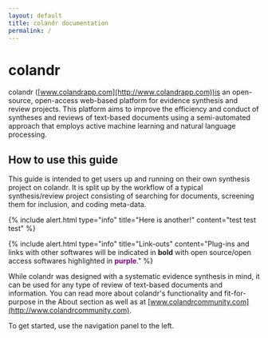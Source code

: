 ```yaml
---
layout: default
title: colandr documentation
permalink: /
---
```


# colandr

colandr ([www.colandrapp.com](http://www.colandrapp.com))is an open-source, open-access web-based platform for evidence synthesis and review projects. This platform aims to improve the efficiency and conduct of syntheses and reviews of text-based documents using a semi-automated approach that employs active machine learning and natural language processing. 

## How to use this guide

This guide is intended to get users up and running on their own synthesis project on colandr. It is split up by the workflow of a typical synthesis/review project consisting of searching for documents, screening them for inclusion, and coding meta-data.

{% include alert.html type="info" title="Here is another!" content="test test test" %}

{% include alert.html type="info" title="Link-outs" content="Plug-ins and links with other softwares will be indicated in **bold** with open source/open access softwares highlighted in **<span style="color:purple">purple</span>**." %}

While colandr was designed with a systematic evidence synthesis in mind, it can be used for any type of review of text-based documents and information. You can read more about colandr's functionality and fit-for-purpose in the About section as well as at [www.colandrcommunity.com](http://www.colandrcommunity.com).

To get started, use the navigation panel to the left.
